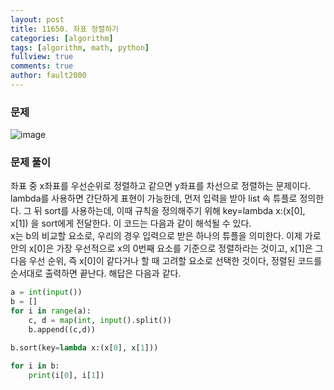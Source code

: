 ```yaml
---
layout: post
title: 11650. 좌표 정렬하기
categories: [algorithm]
tags: [algorithm, math, python]
fullview: true
comments: true
author: fault2000
---
```

### 문제

![image](https://user-images.githubusercontent.com/73513005/151014812-25e0d32e-e945-481d-83a3-fec8fa9fe4ab.png)

### 문제 풀이

좌표 중 x좌표를 우선순위로 정렬하고 같으면 y좌표를 차선으로 정렬하는 문제이다.  
lambda를 사용하면 간단하게 표현이 가능한데, 먼저 입력을 받아 list 속 튜플로 정의한다. 그 뒤 sort를 사용하는데, 이때 규칙을 정의해주기 위해 key=lambda x:(x[0], x[1]) 을 sort에게 전달한다. 이 코드는 다음과 같이 해석될 수 있다.  
x는 b의 비교할 요소로, 우리의 경우 입력으로 받은 하나의 튜플을 의미한다. 이제 가로 안의 x[0]은 가장 우선적으로 x의 0번째 요소를 기준으로 정렬하라는 것이고, x[1]은 그 다음 우선 순위, 즉 x[0]이 같다거나 할 때 고려할 요소로 선택한 것이다, 정렬된 코드를 순서대로 출력하면 끝난다. 해답은 다음과 같다.

```python
a = int(input())
b = []
for i in range(a):
    c, d = map(int, input().split())
    b.append((c,d))

b.sort(key=lambda x:(x[0], x[1]))

for i in b:
    print(i[0], i[1])
```
